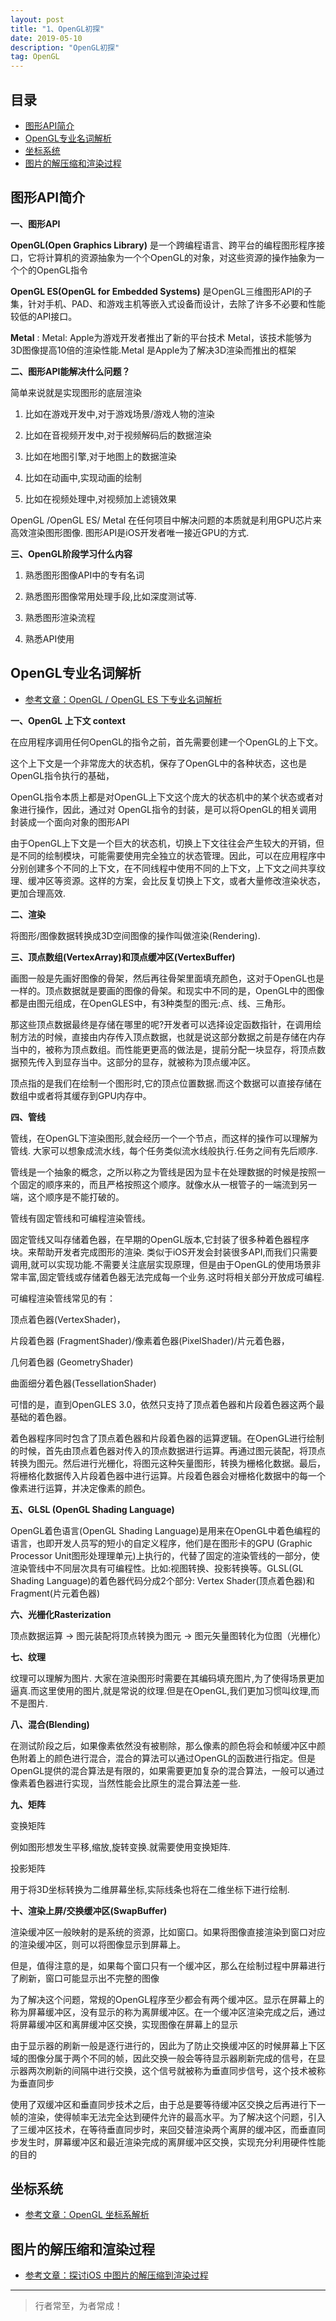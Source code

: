 ```yaml
---
layout: post
title: "1、OpenGL初探"
date: 2019-05-10
description: "OpenGL初探"
tag: OpenGL
---
```

 



## 目录
- [图形API简介](#content1)   
- [OpenGL专业名词解析](#content2)   
- [坐标系统](#content3)   
- [图片的解压缩和渲染过程](#content4)   





<!-- ************************************************ -->
## <a id="content1"></a>图形API简介

**一、图形API**

**OpenGL(Open Graphics Library)** 是一个跨编程语言、跨平台的编程图形程序接口，它将计算机的资源抽象为一个个OpenGL的对象，对这些资源的操作抽象为一个个的OpenGL指令

**OpenGL ES(OpenGL for Embedded Systems)** 是OpenGL三维图形API的子集，针对手机、PAD、和游戏主机等嵌入式设备而设计，去除了许多不必要和性能较低的API接口。

**Metal**  : Metal: Apple为游戏开发者推出了新的平台技术 Metal，该技术能够为 3D图像提⾼10倍的渲染性能.Metal 是Apple为了解决3D渲染而推出的框架


**二、图形API能解决什么问题？**

简单来说就是实现图形的底层渲染

1. ⽐如在游戏开发中,对于游戏场景/游戏人物的渲染

2. ⽐如在⾳视频开发中,对于视频解码后的数据渲染

3. ⽐如在地图引擎,对于地图上的数据渲染

4. ⽐如在动画中,实现动画的绘制

5. ⽐如在视频处理中,对视频加上滤镜效果

OpenGL /OpenGL ES/ Metal 在任何项⽬中解决问题的本质就是利用GPU芯片来⾼效渲染图形图像. 图形API是iOS开发者唯⼀接近GPU的⽅式.


**三、OpenGL阶段学习什么内容**

1. 熟悉图形图像API中的专有名词 

2. 熟悉图形图像常⽤处理手段,⽐如深度测试等.

3. 熟悉图形渲染流程

4. 熟悉API使⽤


<!-- ************************************************ -->
## <a id="content2"></a>OpenGL专业名词解析

- [参考文章：OpenGL / OpenGL ES 下专业名词解析](https://www.jianshu.com/p/1b09101aa117)


**一、OpenGL 上下文 context**

在应用程序调⽤任何OpenGL的指令之前，首先需要创建一个OpenGL的上下文。

这个上下文是⼀个⾮常庞大的状态机，保存了OpenGL中的各种状态，这也是OpenGL指令执行的基础，

OpenGL指令本质上都是对OpenGL上下⽂这个庞⼤的状态机中的某个状态或者对象进⾏操作，因此，通过对 OpenGL指令的封装，是可以将OpenGL的相关调⽤封装成一个⾯向对象的图形API

由于OpenGL上下⽂是⼀个巨⼤的状态机，切换上下文往往会产⽣较⼤的开销，但是不同的绘制模块，可能需要使用完全独立的状态管理。因此，可以在应⽤程序中分别创建多个不同的上下文，在不同线程中使用不同的上下文，上下文之间共享纹理、缓冲区等资源。这样的方案，会⽐反复切换上下文，或者⼤量修改渲染状态，更加合理高效.


**二、渲染**

将图形/图像数据转换成3D空间图像的操作叫做渲染(Rendering).

**三、顶点数组(VertexArray)和顶点缓冲区(VertexBuffer)**

画图⼀般是先画好图像的⻣架，然后再往⻣架里⾯填充颜色，这对于OpenGL也是⼀样的。顶点数据就是要画的图像的⻣架。和现实中不同的是，OpenGL中的图像都是由图元组成，在OpenGLES中，有3种类型的图元:点、线、三⻆形。

那这些顶点数据最终是存储在哪⾥的呢?开发者可以选择设定函数指针，在调⽤绘制⽅法的时候，直接由内存传入顶点数据，也就是说这部分数据之前是存储在内存当中的，被称为顶点数组。⽽性能更更⾼的做法是，提前分配⼀块显存，将顶点数据预先传⼊到显存当中。这部分的显存，就被称为顶点缓冲区。

顶点指的是我们在绘制⼀个图形时,它的顶点位置数据.⽽这个数据可以直接存储在数组中或者将其缓存到GPU内存中。


**四、管线**

管线，在OpenGL下渲染图形,就会经历⼀个⼀个节点，⽽这样的操作可以理解为管线. ⼤家可以想象成流水线，每个任务类似流水线般执⾏.任务之间有先后顺序. 

管线是⼀个抽象的概念，之所以称之为管线是因为显卡在处理数据的时候是按照一个固定的顺序来的，而且严格按照这个顺序。就像⽔从一根管⼦的一端流到另一端，这个顺序是不能打破的。

管线有固定管线和可编程渲染管线。

固定管线又叫存储着色器，在早期的OpenGL版本,它封装了很多种着⾊器程序块。来帮助开发者完成图形的渲染. 类似于iOS开发会封装很多API,而我们只需要调用,就可以实现功能.不需要关注底层实现原理，但是由于OpenGL的使⽤场景⾮常丰富,固定管线或存储着⾊器⽆法完成每⼀个业务.这时将相关部分开放成可编程.

可编程渲染管线常见的有： 

顶点着色器(VertexShader)，

⽚段着⾊器 (FragmentShader)/像素着⾊器(PixelShader)/片元着色器，

⼏何着⾊器 (GeometryShader)

曲面细分着⾊器(TessellationShader)

可惜的是，直到OpenGLES 3.0，依然只⽀持了顶点着⾊器和片段着⾊器这两个最基础的着⾊器。

着⾊器程序同时包含了顶点着⾊器和⽚段着色器的运算逻辑。在OpenGL进行绘制的时候，⾸先由顶点着⾊器对传⼊的顶点数据进行运算。再通过图元装配，将顶点转换为图元。然后进行光栅化，将图元这种⽮量图形，转换为栅格化数据。最后，将栅格化数据传⼊⽚段着⾊器中进⾏运算。⽚段着⾊器会对栅格化数据中的每⼀个像素进行运算，并决定像素的颜⾊。

**五、GLSL (OpenGL Shading Language)**

OpenGL着⾊语言(OpenGL Shading Language)是⽤来在OpenGL中着⾊编程的语言，也即开发人员写的短⼩的⾃定义程序，他们是在图形卡的GPU (Graphic Processor Unit图形处理理单元)上执⾏的，代替了固定的渲染管线的⼀部分，使渲染管线中不同层次具有可编程性。比如:视图转换、投影转换等。GLSL(GL Shading Language)的着⾊器代码分成2个部分: Vertex Shader(顶点着⾊器)和Fragment(片元着⾊器)

**六、光栅化Rasterization**

顶点数据运算 -> 图元装配将顶点转换为图元 -> 图元矢量图转化为位图（光栅化） 


**七、纹理**

纹理可以理解为图⽚. ⼤家在渲染图形时需要在其编码填充图⽚,为了使得场景更加逼真.⽽这里使⽤的图⽚,就是常说的纹理.但是在OpenGL,我们更加习惯叫纹理,⽽不是图片.

**八、混合(Blending)**

在测试阶段之后，如果像素依然没有被剔除，那么像素的颜色将会和帧缓冲区中颜⾊附着上的颜色进⾏混合，混合的算法可以通过OpenGL的函数进行指定。但是OpenGL提供的混合算法是有限的，如果需要更加复杂的混合算法，⼀般可以通过像素着⾊器进⾏实现，当然性能会⽐原⽣的混合算法差一些.


**九、矩阵**

变换矩阵

例如图形想发⽣平移,缩放,旋转变换.就需要使⽤变换矩阵.

投影矩阵

⽤于将3D坐标转换为⼆维屏幕坐标,实际线条也将在⼆维坐标下进⾏绘制.


**十、渲染上屏/交换缓冲区(SwapBuffer)**

渲染缓冲区⼀般映射的是系统的资源，⽐如窗口。如果将图像直接渲染到窗口对应的渲染缓冲区，则可以将图像显示到屏幕上。

但是，值得注意的是，如果每个窗⼝只有⼀个缓冲区，那么在绘制过程中屏幕进⾏了刷新，窗⼝可能显示出不完整的图像

为了解决这个问题，常规的OpenGL程序⾄少都会有两个缓冲区。显示在屏幕上的称为屏幕缓冲区，没有显示的称为离屏缓冲区。在一个缓冲区渲染完成之后，通过将屏幕缓冲区和离屏缓冲区交换，实现图像在屏幕上的显示

由于显示器的刷新⼀般是逐⾏进⾏的，因此为了防⽌交换缓冲区的时候屏幕上下区域的图像分属于两个不同的帧，因此交换⼀般会等待显示器刷新完成的信号，在显示器两次刷新的间隔中进⾏交换，这个信号就被称为垂直同步信号，这个技术被称为垂直同步

使⽤了双缓冲区和垂直同步技术之后，由于总是要等待缓冲区交换之后再进⾏下⼀帧的渲染，使得帧率⽆法完全达到硬件允许的最⾼水平。为了解决这个问题，引⼊了三缓冲区技术，在等待垂直同步时，来回交替渲染两个离屏的缓冲区，⽽垂直同步发⽣时，屏幕缓冲区和最近渲染完成的离屏缓冲区交换，实现充分利⽤硬件性能的目的



<!-- ************************************************ -->
## <a id="content3"></a>坐标系统

- [参考文章：OpenGL 坐标系解析](https://www.jianshu.com/p/3448f546eac4)



<!-- ************************************************ -->
## <a id="content4"></a>图片的解压缩和渲染过程

- [参考文章：探讨iOS 中图片的解压缩到渲染过程](https://www.jianshu.com/p/72dd074728d8)




----------
>  行者常至，为者常成！


